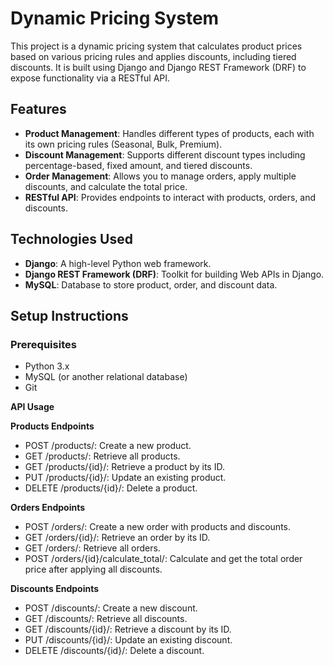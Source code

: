 # Dynamic Pricing System

This project is a dynamic pricing system that calculates product prices based on various pricing rules and applies discounts, including tiered discounts. It is built using Django and Django REST Framework (DRF) to expose functionality via a RESTful API.

## Features

- **Product Management**: Handles different types of products, each with its own pricing rules (Seasonal, Bulk, Premium).
- **Discount Management**: Supports different discount types including percentage-based, fixed amount, and tiered discounts.
- **Order Management**: Allows you to manage orders, apply multiple discounts, and calculate the total price.
- **RESTful API**: Provides endpoints to interact with products, orders, and discounts.

## Technologies Used

- **Django**: A high-level Python web framework.
- **Django REST Framework (DRF)**: Toolkit for building Web APIs in Django.
- **MySQL**: Database to store product, order, and discount data.

## Setup Instructions

### Prerequisites

- Python 3.x
- MySQL (or another relational database)
- Git

**API Usage**

**Products Endpoints**
- POST /products/: Create a new product.
- GET /products/: Retrieve all products.
- GET /products/{id}/: Retrieve a product by its ID.
- PUT /products/{id}/: Update an existing product.
- DELETE /products/{id}/: Delete a product.

**Orders Endpoints**
- POST /orders/: Create a new order with products and discounts.
- GET /orders/{id}/: Retrieve an order by its ID.
- GET /orders/: Retrieve all orders.
- POST /orders/{id}/calculate_total/: Calculate and get the total order price after applying all discounts.

**Discounts Endpoints**
- POST /discounts/: Create a new discount.
- GET /discounts/: Retrieve all discounts.
- GET /discounts/{id}/: Retrieve a discount by its ID.
- PUT /discounts/{id}/: Update an existing discount.
- DELETE /discounts/{id}/: Delete a discount.
